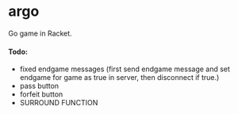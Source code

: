 # argo

Go game in Racket.

#### Todo:

* fixed endgame messages (first send endgame message and set endgame for game as true in server, then disconnect if true.)
* pass button
* forfeit button
* SURROUND FUNCTION
